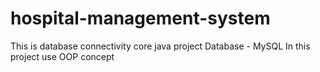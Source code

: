 # hospital-management-system
This is database connectivity core java project
Database - MySQL
In this project use OOP concept
